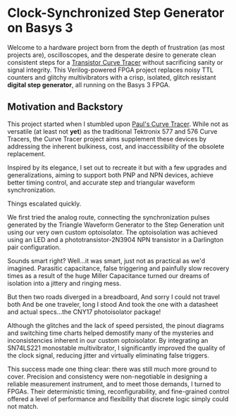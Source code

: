 # Clock-Synchronized Step Generator on Basys 3
Welcome to a hardware project born from the depth of frustration (as most projects are), oscilloscopes, and the desperate desire to generate clean consistent steps for a [Transistor Curve Tracer](https://en.wikipedia.org/wiki/Curve_tracer) without sacrificing sanity or signal integrity. This Verilog-powered FPGA project replaces noisy TTL counters and glitchy multivibrators with a crisp, isolated, glitch resistant **digital step generator**, all running on the Basys 3 FPGA.


## Motivation and Backstory
This project started when I stumbled upon [Paul's Curve Tracer](https://www.paulvdiyblogs.net/2021/03/building-curve-tracer-version-3.html). While not as versatile (at least not **yet**) as the traditional Tektronix 577 and 576 Curve Tracers, the Curve Tracer project aims supplement these devices by addressing the inherent bulkiness, cost, and inaccessibility of the obsolete replacement.

Inspired by its elegance, I set out to recreate it but with a few upgrades and generalizations, aiming to support both PNP and NPN devices, achieve better timing control, and accurate step and triangular waveform synchronization.

Things escalated quickly.

We first tried the analog route, connecting the synchronization pulses generated by the Triangle Waveform Generator to the Step Generation unit using our very own custom optoisolator. The optoisolation was achieved using an LED and a phototransistor-2N3904 NPN transistor in a Darlington pair configuration.

Sounds smart right? Well...it was smart, just not as practical as we'd imagined. Parasitic capacitance, false triggering and painfully slow recovery times as a result of the huge Miller Capacitance turned our dreams of isolation into a jittery and ringing mess.

But then two roads diverged in a breadboard,
And sorry I could not travel both
And be one traveler, long I stood
And took the one with a datasheet and actual specs...the CNY17 photoisolator package!

Although the glitches and the lack of speed persisted, the pinout diagrams and switching time charts helped demostify many of the mysteries and inconsistencies inherent in our custom optoisolator. By integrating an SN74LS221 monostable multivibrator, I significantly improved the quality of the clock signal, reducing jitter and virtually eliminating false triggers.

This success made one thing clear: there was still much more ground to cover. Precision and consistency were non-negotiable in designing a reliable measurement instrument, and to meet those demands, I turned to FPGAs. Their deterministic timing, reconfigurability, and fine-grained control offered a level of performance and flexibility that discrete logic simply could not match.
